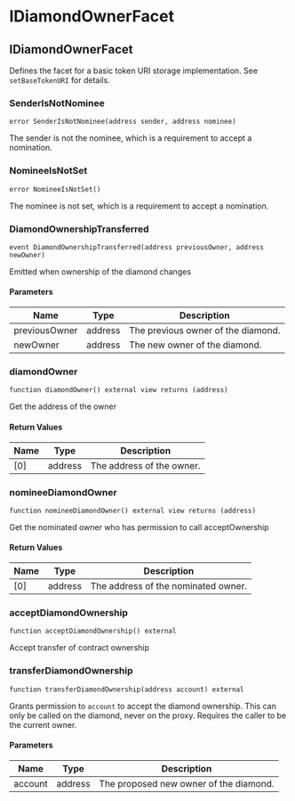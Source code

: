 # IDiamondOwnerFacet

## IDiamondOwnerFacet

Defines the facet for a basic token URI storage implementation. See `setBaseTokenURI` for details.

### SenderIsNotNominee

```solidity
error SenderIsNotNominee(address sender, address nominee)
```

The sender is not the nominee, which is a requirement to accept a nomination.

### NomineeIsNotSet

```solidity
error NomineeIsNotSet()
```

The nominee is not set, which is a requirement to accept a nomination.

### DiamondOwnershipTransferred

```solidity
event DiamondOwnershipTransferred(address previousOwner, address newOwner)
```

Emitted when ownership of the diamond changes

#### Parameters

| Name | Type | Description |
| ---- | ---- | ----------- |
| previousOwner | address | The previous owner of the diamond. |
| newOwner | address | The new owner of the diamond. |

### diamondOwner

```solidity
function diamondOwner() external view returns (address)
```

Get the address of the owner

#### Return Values

| Name | Type | Description |
| ---- | ---- | ----------- |
| [0] | address | The address of the owner. |

### nomineeDiamondOwner

```solidity
function nomineeDiamondOwner() external view returns (address)
```

Get the nominated owner who has permission to call acceptOwnership

#### Return Values

| Name | Type | Description |
| ---- | ---- | ----------- |
| [0] | address | The address of the nominated owner. |

### acceptDiamondOwnership

```solidity
function acceptDiamondOwnership() external
```

Accept transfer of contract ownership

### transferDiamondOwnership

```solidity
function transferDiamondOwnership(address account) external
```

Grants permission to `account` to accept the diamond ownership.
This can only be called on the diamond, never on the proxy.
Requires the caller to be the current owner.

#### Parameters

| Name | Type | Description |
| ---- | ---- | ----------- |
| account | address | The proposed new owner of the diamond. |

